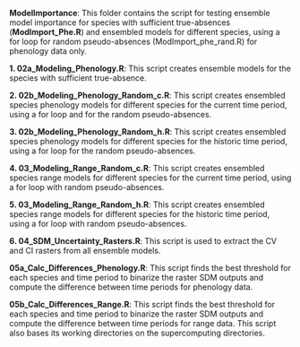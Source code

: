**ModelImportance**: This folder contains the script for testing  ensemble model importance for species with sufficient true-absences (**ModImport_Phe.R**) and ensembled models for different species, using a for loop for random pseudo-absences (ModImport_phe_rand.R) for phenology data only.

**1. 02a_Modeling_Phenology.R**: This script creates ensemble models for the species with sufficient true-absence.

**2. 02b_Modeling_Phenology_Random_c.R**: This script creates ensembled species phenology models for different species for the current time period, using a for loop and for the random pseudo-absences. 

**3. 02b_Modeling_Phenology_Random_h.R**: This script creates ensembled species phenology models for different species for the historic time period, using a for loop for the random pseudo-absences. 

**4. 03_Modeling_Range_Random_c.R**: This script creates ensembled species range models for different species for the current time period, using a for loop with random pseudo-absences.

**5. 03_Modeling_Range_Random_h.R**: This script creates ensembled species range models for different species for the historic time period, using a for loop with random pseudo-absences.

**6. 04_SDM_Uncertainty_Rasters.R**: This script is used to extract the CV and CI rasters from all ensemble models. 

**05a_Calc_Differences_Phenology.R**: This script finds the best threshold for each species and time period to binarize the raster SDM outputs and compute the difference between time periods for phenology data.

**05b_Calc_Differences_Range.R**: This script finds the best threshold for each species and time period to binarize the raster SDM outputs and compute the difference between time periods for range data. This script also bases its working directories on the supercomputing directories. 
